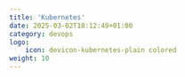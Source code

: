 ```yaml
---
title: 'Kubernetes'
date: 2025-03-02T18:12:49+01:00
category: devops
logo:
    icon: devicon-kubernetes-plain colored
weight: 10
---
```

